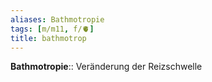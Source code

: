 ```yaml
---
aliases: Bathmotropie
tags: [m/m11, f/🫀]
title: bathmotrop
---
```

**Bathmotropie**:: Veränderung der Reizschwelle
